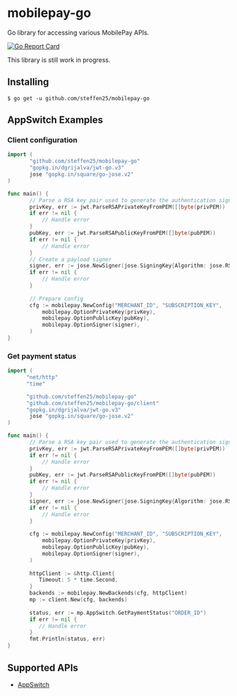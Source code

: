 # mobilepay-go
Go library for accessing various MobilePay APIs.

[![Go Report Card](https://goreportcard.com/badge/github.com/steffen25/mobilepay-go)](https://goreportcard.com/report/github.com/steffen25/mobilepay-go)

This library is still work in progress.

## Installing
    $ go get -u github.com/steffen25/mobilepay-go
    
## AppSwitch Examples

### Client configuration

 ```go
import (
	    "github.com/steffen25/mobilepay-go"
	    "gopkg.in/dgrijalva/jwt-go.v3"
        jose "gopkg.in/square/go-jose.v2"
)

func main() {
        // Parse a RSA key pair used to generate the authentication signature
        privKey, err := jwt.ParseRSAPrivateKeyFromPEM([]byte(privPEM))
        if err != nil {
            // Handle error
        }
        pubKey, err := jwt.ParseRSAPublicKeyFromPEM([]byte(pubPEM))
        if err != nil {
            // Handle error
        }
        // Create a payload signer
        signer, err := jose.NewSigner(jose.SigningKey{Algorithm: jose.RS256, Key: privKey}, nil)
        if err != nil {
            // Handle error
        }
        
        // Prepare config
        cfg := mobilepay.NewConfig("MERCHANT_ID", "SUBSCRIPTION_KEY", 
            mobilepay.OptionPrivateKey(privKey),
            mobilepay.OptionPublicKey(pubKey),
            mobilepay.OptionSigner(signer),
        )
}
```
 
 ### Get payment status
 
  ```go
 import (
        "net/http"
        "time"

 	    "github.com/steffen25/mobilepay-go"
        "github.com/steffen25/mobilepay-go/client"
 	    "gopkg.in/dgrijalva/jwt-go.v3"
         jose "gopkg.in/square/go-jose.v2"
 )
 
 func main() {
         // Parse a RSA key pair used to generate the authentication signature
         privKey, err := jwt.ParseRSAPrivateKeyFromPEM([]byte(privPEM))
         if err != nil {
             // Handle error
         }
         pubKey, err := jwt.ParseRSAPublicKeyFromPEM([]byte(pubPEM))
         if err != nil {
             // Handle error
         }
         signer, err := jose.NewSigner(jose.SigningKey{Algorithm: jose.RS256, Key: privKey}, nil)
         if err != nil {
             // Handle error
         }
         
         cfg := mobilepay.NewConfig("MERCHANT_ID", "SUBSCRIPTION_KEY", 
             mobilepay.OptionPrivateKey(privKey),
             mobilepay.OptionPublicKey(pubKey),
             mobilepay.OptionSigner(signer),
         )
        
         httpClient := &http.Client{
            Timeout: 5 * time.Second,
         }
         backends := mobilepay.NewBackends(cfg, httpClient)
         mp := client.New(cfg, backends)
         
         status, err := mp.AppSwitch.GetPaymentStatus("ORDER_ID")
         if err != nil {
            // Handle error
         }
         fmt.Println(status, err)
 }
 ```

## Supported APIs
- [AppSwitch](https://github.com/MobilePayDev/MobilePay-AppSwitch-API)